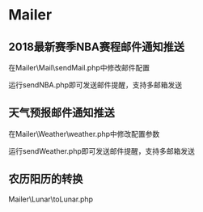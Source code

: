 # Mailer 

## 2018最新赛季NBA赛程邮件通知推送

在Mailer\Mail\sendMail.php中修改邮件配置

运行sendNBA.php即可发送邮件提醒，支持多邮箱发送

## 天气预报邮件通知推送

在Mailer\Weather\weather.php中修改配置参数

运行sendWeather.php即可发送邮件提醒，支持多邮箱发送

## 农历阳历的转换
Mailer\Lunar\toLunar.php
